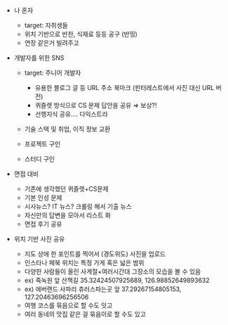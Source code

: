 - 나 혼자
  
  - target: 자취생들
  - 위치 기반으로 반찬, 식재료 등등 공구 (반띵)
  - 연장 같은거 빌려주고
  
  
  
- 개발자를 위한 SNS

  - target: 주니어 개발자
    - 유용한 블로그 글 등 URL 주소 북마크 (핀터레스트에서 사진 대신 URL 버전)
    - 퀴즐렛 방식으로 CS 문제 답안을 공유 ⇒ 보상?!
    - 선행지식 공유.... 다익스트라

  - 기술 스택 및 취업, 이직 정보 교환
  - 프로젝트 구인
  - 스터디 구인

  

- 면접 대비

  - 기존에 생각했던 퀴즐렛+CS문제
  - 기본 인성 문제
  - 시사뉴스? IT 뉴스? 크롤링 해서 기출 뉴스
  - 자신만의 답변을 모아서 리스트 화
  - 면접 후기 공유

  

- 위치 기반 사진 공유

  - 지도 상에 한 포인트를 찍어서 (경도위도) 사진을 업로드
  - 인스타나 페북 위치는 특정 가게 혹은 넓은 범위
  - 다양한 사람들이 올린 사계절+여러시간대 그장소의 모습을 볼 수 있음
  - ex) 죽녹원 앞 산책길 35.32424507925689, 126.98852649893632
  - ex) 에버랜드 사파리 츄러스파는곳 앞 37.29267154805153, 127.20463696256506
  - 여행 코스를 묶음으로 할 수도 잇고
  - 여러 동네의 맛집 같은 걸 묶음이로 할 수도 있고